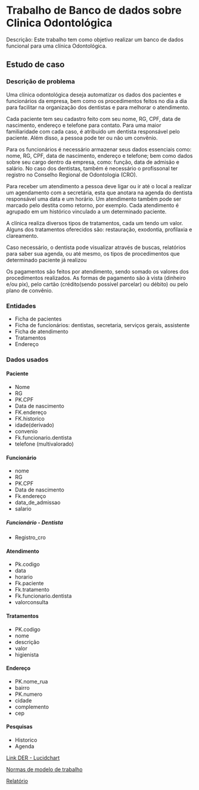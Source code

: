 # Trabalho de Banco de dados sobre Clinica Odontológica

Descrição: Este trabalho tem como objetivo realizar um banco de dados funcional para uma clínica Odontológica.


## Estudo de caso 

### Descrição de problema

<p> Uma clínica odontológica deseja automatizar os dados dos pacientes e funcionários da empresa, bem como os procedimentos feitos no dia a dia para facilitar na organização dos dentistas e para melhorar o atendimento.</p>
<p>Cada paciente tem seu cadastro feito com seu nome, RG, CPF, data de nascimento, endereço e telefone para contato. Para uma maior familiaridade com cada caso, é atribuido um dentista responsável pelo paciente. Além disso, a pessoa pode ter ou não um convênio.</p>
<p>Para os funcionários é necessário armazenar seus dados essenciais como: nome, RG, CPF, data de nascimento, endereço e telefone; bem como dados sobre seu cargo dentro da empresa, como: função, data de admisão e salário. No caso dos dentistas, também é necessário o profissonal ter registro no Conselho Regional de Odontologia (CRO).</p>
<p>Para receber um atendimento a pessoa deve ligar ou ir até o local a realizar um agendamento com a secretária, esta que anotara na agenda do dentista responsável uma data e um horário. Um atendimento também pode ser marcado pelo destita como retorno, por exemplo. Cada atendimento é agrupado em um histórico vinculado a um determinado paciente.</p>
<p>A clínica realiza diversos tipos de tratamentos, cada um tendo um valor. Alguns dos tratamentos oferecidos são: restauração, exodontia, profilaxia e clareamento.
<p>Caso necessário, o dentista pode visualizar através de buscas, relatórios para saber sua agenda, ou até mesmo, os tipos de procedimentos que determinado paciente já realizou</p>
<p>Os pagamentos são feitos por atendimento, sendo somado os valores dos procedimentos realizados. As formas de pagamento são à vista (dinheiro e/ou pix), pelo cartão (crédito(sendo possível parcelar) ou débito) ou pelo plano de convênio.</p>
 

### Entidades

- Ficha de pacientes
- Ficha de funcionários: dentistas, secretaria, serviços gerais, assistente
- Ficha de atendimento
- Tratamentos 
- Endereço

### Dados usados

#### Paciente

- Nome
- RG
- PK.CPF
- Data de nascimento
- FK.endereço
- FK.historico
- idade(derivado)
- convenio
- Fk.funcionario.dentista
- telefone (multivalorado)

#### Funcionário

- nome
- RG
- PK.CPF
- Data de nascimento
- Fk.endereço
- data_de_admissao
- salario

##### Funcionário - Dentista

- Registro_cro


#### Atendimento

- Pk.codigo
- data
- horario
- Fk.paciente
- Fk.tratamento
- Fk.funcionario.dentista
- valorconsulta

#### Tratamentos

- PK.codigo
- nome
- descrição
- valor
- higienista

#### Endereço

- PK.nome_rua
- bairro
- PK.numero
- cidade
- complemento
- cep  


#### Pesquisas

- Historico
- Agenda

[Link DER - Lucidchart](https://lucid.app/lucidchart/34535290-0ab0-4b0e-8398-63a4e77c680c/edit?viewport_loc=-22%2C-63%2C1707%2C811%2C0_0&invitationId=inv_4a6fa071-3d2c-4ad0-8e58-d4ed4171b2cb#)

[Normas de modelo de trabalho](https://cpaq.ufms.br/files/2015/12/Manual-de-TCC-e-disserta%c3%a7%c3%a3o-CPAQ_2015-final.pdf)

[Relatório](https://docs.google.com/document/d/1PVSVij_mD9Wk7Evudv_OhAdMX3Gif6_4fMBisodMtHs/edit)
